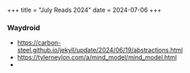 +++
title = "July Reads 2024"
date = 2024-07-06
+++

### Waydroid 
- https://carbon-steel.github.io/jekyll/update/2024/06/19/abstractions.html
- https://tylerneylon.com/a/mind_model/mind_model.html
- 



